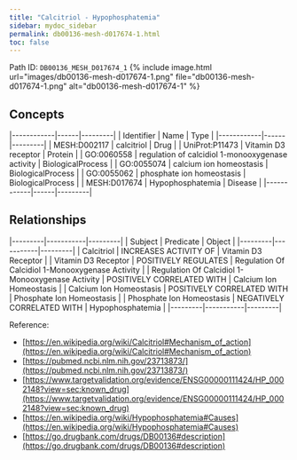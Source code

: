 ```yaml
---
title: "Calcitriol - Hypophosphatemia"
sidebar: mydoc_sidebar
permalink: db00136-mesh-d017674-1.html
toc: false 
---
```



Path ID: `DB00136_MESH_D017674_1`
{% include image.html url="images/db00136-mesh-d017674-1.png" file="db00136-mesh-d017674-1.png" alt="db00136-mesh-d017674-1" %}

## Concepts

|------------|------|---------|
| Identifier | Name | Type    |
|------------|------|---------|
| MESH:D002117 | calcitriol | Drug |
| UniProt:P11473 | Vitamin D3 receptor | Protein |
| GO:0060558 | regulation of calcidiol 1-monooxygenase activity | BiologicalProcess |
| GO:0055074 | calcium ion homeostasis | BiologicalProcess |
| GO:0055062 | phosphate ion homeostasis | BiologicalProcess |
| MESH:D017674 | Hypophosphatemia | Disease |
|------------|------|---------|

## Relationships

|---------|-----------|---------|
| Subject | Predicate | Object  |
|---------|-----------|---------|
| Calcitriol | INCREASES ACTIVITY OF | Vitamin D3 Receptor |
| Vitamin D3 Receptor | POSITIVELY REGULATES | Regulation Of Calcidiol 1-Monooxygenase Activity |
| Regulation Of Calcidiol 1-Monooxygenase Activity | POSITIVELY CORRELATED WITH | Calcium Ion Homeostasis |
| Calcium Ion Homeostasis | POSITIVELY CORRELATED WITH | Phosphate Ion Homeostasis |
| Phosphate Ion Homeostasis | NEGATIVELY CORRELATED WITH | Hypophosphatemia |
|---------|-----------|---------|

Reference: 
  - [https://en.wikipedia.org/wiki/Calcitriol#Mechanism_of_action](https://en.wikipedia.org/wiki/Calcitriol#Mechanism_of_action)
  - [https://pubmed.ncbi.nlm.nih.gov/23713873/](https://pubmed.ncbi.nlm.nih.gov/23713873/)
  - [https://www.targetvalidation.org/evidence/ENSG00000111424/HP_0002148?view=sec:known_drug](https://www.targetvalidation.org/evidence/ENSG00000111424/HP_0002148?view=sec:known_drug)
  - [https://en.wikipedia.org/wiki/Hypophosphatemia#Causes](https://en.wikipedia.org/wiki/Hypophosphatemia#Causes)
  - [https://go.drugbank.com/drugs/DB00136#description](https://go.drugbank.com/drugs/DB00136#description)
